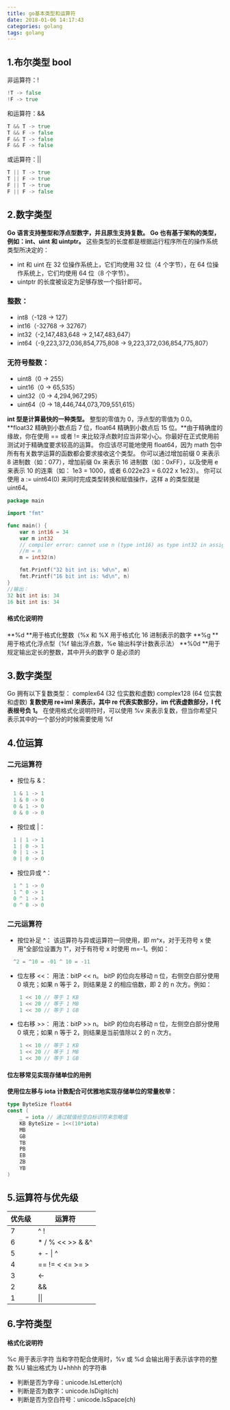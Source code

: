 ```yaml
---
title: go基本类型和运算符
date: 2018-01-06 14:17:43
categories: golang
tags: golang
---
```


## 1.布尔类型 bool
非运算符：! 
``` go
!T -> false
!F -> true
```

和运算符：&&
``` go
T && T -> true
T && F -> false
F && T -> false
F && F -> false
```

或运算符：||
``` go
T || T -> true
T || F -> true
F || T -> true
F || F -> false
```

## 2.数字类型
**Go 语言支持整型和浮点型数字，并且原生支持复数。**
**Go 也有基于架构的类型，例如：int、uint 和 uintptr。**
这些类型的长度都是根据运行程序所在的操作系统类型所决定的：
* int 和 uint 在 32 位操作系统上，它们均使用 32 位（4 个字节），在 64 位操作系统上，它们均使用 64 位（8 个字节）。
* uintptr 的长度被设定为足够存放一个指针即可。

### 整数：
* int8（-128 -> 127）
* int16（-32768 -> 32767）
* int32（-2,147,483,648 -> 2,147,483,647）
* int64（-9,223,372,036,854,775,808 -> 9,223,372,036,854,775,807）

### 无符号整数：
* uint8（0 -> 255）
* uint16（0 -> 65,535）
* uint32（0 -> 4,294,967,295）
* uint64（0 -> 18,446,744,073,709,551,615）

**int 型是计算最快的一种类型。**
整型的零值为 0，浮点型的零值为 0.0。
**float32 精确到小数点后 7 位，float64 精确到小数点后 15 位。**由于精确度的缘故，你在使用 == 或者 != 来比较浮点数时应当非常小心。你最好在正式使用前测试对于精确度要求较高的运算。
你应该尽可能地使用 float64，因为 math 包中所有有关数学运算的函数都会要求接收这个类型。
你可以通过增加前缀 0 来表示 8 进制数（如：077），增加前缀 0x 来表示 16 进制数（如：0xFF），以及使用 e 来表示 10 的连乘（如： 1e3 = 1000，或者 6.022e23 = 6.022 x 1e23）。
你可以使用 a := uint64(0) 来同时完成类型转换和赋值操作，这样 a 的类型就是 uint64。

``` go
package main

import "fmt"

func main() {
    var n int16 = 34
    var m int32
    // compiler error: cannot use n (type int16) as type int32 in assignment
    //m = n
    m = int32(n)

    fmt.Printf("32 bit int is: %d\n", m)
    fmt.Printf("16 bit int is: %d\n", n)
}
//输出：
32 bit int is: 34
16 bit int is: 34
```
#### 格式化说明符 
**%d **用于格式化整数（%x 和 %X 用于格式化 16 进制表示的数字
**%g **用于格式化浮点型（%f 输出浮点数，%e 输出科学计数表示法）
**%0d **用于规定输出定长的整数，其中开头的数字 0 是必须的

## 3.数字类型
Go 拥有以下复数类型：
complex64 (32 位实数和虚数)
complex128 (64 位实数和虚数)
**复数使用 re+imI 来表示，其中 re 代表实数部分，im 代表虚数部分，I 代表根号负 1。**
在使用格式化说明符时，可以使用 %v 来表示复数，但当你希望只表示其中的一个部分的时候需要使用 %f

## 4.位运算
### 二元运算符
* 按位与 &：
``` go
  1 & 1 -> 1
  1 & 0 -> 0
  0 & 1 -> 0
  0 & 0 -> 0
```
* 按位或 |：
``` go
  1 | 1 -> 1
  1 | 0 -> 1
  0 | 1 -> 1
  0 | 0 -> 0
```
* 按位异或 ^：
``` go
  1 ^ 1 -> 0
  1 ^ 0 -> 1
  0 ^ 1 -> 1
  0 ^ 0 -> 0
```

### 二元运算符
* 按位补足 ^：
该运算符与异或运算符一同使用，即 m^x，对于无符号 x 使用“全部位设置为 1”，对于有符号 x 时使用 m=-1。例如：
``` go
  ^2 = ^10 = -01 ^ 10 = -11
```
* 位左移 <<：
用法：bitP << n。
bitP 的位向左移动 n 位，右侧空白部分使用 0 填充；如果 n 等于 2，则结果是 2 的相应倍数，即 2 的 n 次方。例如：
``` go
    1 << 10 // 等于 1 KB
    1 << 20 // 等于 1 MB
    1 << 30 // 等于 1 GB
```
* 位右移 >>：
用法：bitP >> n。
bitP 的位向右移动 n 位，左侧空白部分使用 0 填充；如果 n 等于 2，则结果是当前值除以 2 的 n 次方。
``` go
    1 << 10 // 等于 1 KB
    1 << 20 // 等于 1 MB
    1 << 30 // 等于 1 GB
```
#### 位左移常见实现存储单位的用例
**使用位左移与 iota 计数配合可优雅地实现存储单位的常量枚举：**
``` go
type ByteSize float64
const (
    _ = iota // 通过赋值给空白标识符来忽略值
    KB ByteSize = 1<<(10*iota)
    MB
    GB
    TB
    PB
    EB
    ZB
    YB
)
```

## 5.运算符与优先级
|优先级|     运算符|
|---|---|
|7     | ^ !|
|6     |  * / % << >> & &^ |
|5     | + - &#124; ^ |
|4     | == != < <= >= >|
|3     | <-|
|2     | &&|
|1     | &#124;&#124;|

## 6.字符类型
#### 格式化说明符
%c 用于表示字符
当和字符配合使用时，%v 或 %d 会输出用于表示该字符的整数
%U 输出格式为 U+hhhh 的字符串

* 判断是否为字母：unicode.IsLetter(ch)
* 判断是否为数字：unicode.IsDigit(ch)
* 判断是否为空白符号：unicode.IsSpace(ch)
